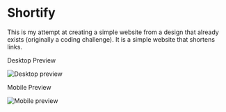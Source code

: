 # Shortify

This is my attempt at creating a simple website from a design that already exists (originally a coding challenge). It is a simple website that shortens links.

Desktop Preview

![Desktop preview](https://github.com/user-attachments/assets/701c211e-b1c8-4cd6-ac7b-e484e4a7b8c8)


Mobile Preview

![Mobile preview](https://github.com/user-attachments/assets/f69eb066-f600-4c20-87b3-04470c492b45)
